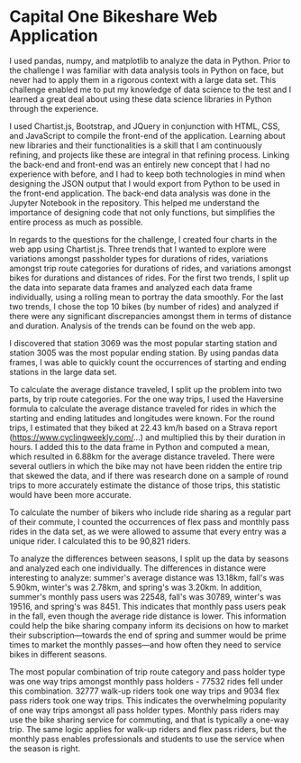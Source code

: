 # Capital One Bikeshare Web Application

I used pandas, numpy, and matplotlib to analyze the data in Python. Prior to the challenge I was familiar with data analysis tools in Python on face, but never had to apply them in a rigorous context with a large data set. This challenge enabled me to put my knowledge of data science to the test and I learned a great deal about using these data science libraries in Python through the experience. 

I used Chartist.js, Bootstrap, and JQuery in conjunction with HTML, CSS, and JavaScript to compile the front-end of the application. Learning about new libraries and their functionalities is a skill that I am continuously refining, and projects like these are integral in that refining process. Linking the back-end and front-end was an entirely new concept that I had no experience with before, and I had to keep both technologies in mind when designing the JSON output that I would export from Python to be used in the front-end application. The back-end data analysis was done in the Jupyter Notebook in the repository. This helped me understand the importance of designing code that not only functions, but simplifies the entire process as much as possible. 

In regards to the questions for the challenge, I created four charts in the web app using Chartist.js. Three trends that I wanted to explore were variations amongst passholder types for durations of rides, variations amongst trip route categories for durations of rides, and variations amongst bikes for durations and distances of rides. For the first two trends, I split up the data into separate data frames and analyzed each data frame individually, using a rolling mean to portray the data smoothly. For the last two trends, I chose the top 10 bikes (by number of rides) and analyzed if there were any significant discrepancies amongst them in terms of distance and duration. Analysis of the trends can be found on the web app.

I discovered that station 3069 was the most popular starting station and station 3005 was the most popular ending station. By using pandas data frames, I was able to quickly count the occurrences of starting and ending stations in the large data set.

To calculate the average distance traveled, I split up the problem into two parts, by trip route categories. For the one way trips, I used the Haversine formula to calculate the average distance traveled for rides in which the starting and ending latitudes and longitudes were known. For the round trips, I estimated that they biked at 22.43 km/h based on a Strava report (https://www.cyclingweekly.com/...) and multiplied this by their duration in hours. I added this to the data frame in Python and computed a mean, which resulted in 6.88km for the average distance traveled. There were several outliers in which the bike may not have been ridden the entire trip that skewed the data, and if there was research done on a sample of round trips to more accurately estimate the distance of those trips,  this statistic would have been more accurate. 

​To calculate the number of bikers who include ride sharing as a regular part of their commute, I counted the occurrences of flex pass and monthly pass rides in the data set, as we were allowed to assume that every entry was a unique rider. I calculated this to be 90,821 riders. 

To analyze the differences between seasons, I split up the data by seasons and analyzed each one individually. The differences in distance were interesting to analyze: summer's average distance was 13.18km, fall's was 5.90km, winter's was 2.78km, and spring's was 3.20km. In addition, summer's monthly pass users was 22548, fall's was 30789, winter's was 19516, and spring's ​​​was 8451. This indicates that monthly pass users peak in the fall, even though the average ride distance is lower. This information could help the bike sharing company inform its decisions on how to market their subscription—towards the end of spring and summer would be prime times to market the monthly passes—and how often they need to service bikes in different seasons. 

The most popular combination of trip route category and pass holder type was one way trips amongst monthly pass holders - 77532 rides fell under this combination. 32777 walk-up riders took one way trips and 9034 flex pass riders took one way trips. This indicates the overwhelming popularity of one way trips amongst all ​​pass holder types. Monthly pass riders may use the bike sharing service for commuting, and that is typically a one-way trip. The same logic applies for walk-up riders and flex pass riders, but the monthly pass enables professionals and students to use the service when the season is right.
